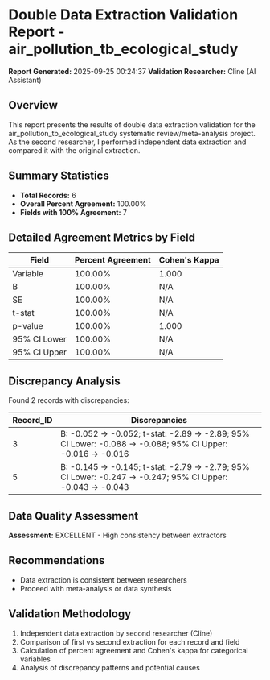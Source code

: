 # Double Data Extraction Validation Report - air_pollution_tb_ecological_study

**Report Generated:** 2025-09-25 00:24:37
**Validation Researcher:** Cline (AI Assistant)

## Overview
This report presents the results of double data extraction validation for the air_pollution_tb_ecological_study systematic review/meta-analysis project. As the second researcher, I performed independent data extraction and compared it with the original extraction.

## Summary Statistics
- **Total Records:** 6
- **Overall Percent Agreement:** 100.00%
- **Fields with 100% Agreement:** 7

## Detailed Agreement Metrics by Field

| Field | Percent Agreement | Cohen's Kappa |
|-------|------------------|---------------|
| Variable | 100.00% | 1.000 |
| B | 100.00% | N/A |
| SE | 100.00% | N/A |
| t-stat | 100.00% | N/A |
| p-value | 100.00% | 1.000 |
| 95% CI Lower | 100.00% | N/A |
| 95% CI Upper | 100.00% | N/A |

## Discrepancy Analysis

Found 2 records with discrepancies:

| Record_ID | Discrepancies |
|----------|---------------|
| 3 | B: -0.052 → -0.052; t-stat: -2.89 → -2.89; 95% CI Lower: -0.088 → -0.088; 95% CI Upper: -0.016 → -0.016 |
| 5 | B: -0.145 → -0.145; t-stat: -2.79 → -2.79; 95% CI Lower: -0.247 → -0.247; 95% CI Upper: -0.043 → -0.043 |


## Data Quality Assessment

**Assessment:** EXCELLENT - High consistency between extractors

## Recommendations

- Data extraction is consistent between researchers
- Proceed with meta-analysis or data synthesis

## Validation Methodology

1. Independent data extraction by second researcher (Cline)
2. Comparison of first vs second extraction for each record and field
3. Calculation of percent agreement and Cohen's kappa for categorical variables
4. Analysis of discrepancy patterns and potential causes
